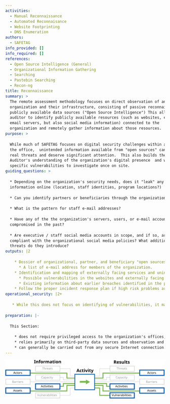 ```yaml
---
activities:
  - Manual Reconnaissance
  - Automated Reconnaisance
  - Website Footprinting
  - DNS Enumeration
authors:
  - SAFETAG
info_provided: []
info_required: []
references:
  - Open Source Intelligence (General)
  - Organizational Information Gathering
  - Searching
  - Pastebin Searching
  - Recon-ng
title: Reconnaissance
summary: >
  The remote assessment methodology focuses on direct observation of an
  organization and their infrastructure, consisting of passive reconnaissance of
  publicly available data sources ("Open Source Intelligence") This allows the
  auditor to identify publicly available resources (such as websites, extranets,
  email servers, but also social media information) connected to the
  organization and remotely gather information about those resources.
purpose: >

  While much of SAFETAG focuses on digital security challenges within and around
  the office,  unintended information available from "open sources" can pose
  real threats and deserve significant attention.  This also builds the
  Auditor's understanding of the organization's digital presence  and will guide
  specific vulnerabilities to investigate once on site.
guiding_questions: >

  * Depending on the organization's security needs, does it "leak" any sensitive
  information online (location, staff identities, program locations?)

  * Can you identify partners or beneficiaries through the organizations sites?

  * What is the pattern for staff e-mail addresses?

  * Have any of the the organization's servers, users, or e-mail accounts been
  compromised in the past?

  * Are executive / staff social media accounts in scope, and if so, are they
  compliant with the organizational social media policies? What additional
  threats do they introduce?
outputs: |2

    * Dossier of organizational, partner, and beneficiary "open sources" information exposed online.
      * A list of e-mail address for members of the organization.
    * Identification and mapping of externally facing services and unintentionally exposed internal services.
      * Possible vulnerabilities in the websites and externally facing servers of the organization.
      * Existing information about earlier breaches identified in the paste-bin search.
    * Follow the proper incident response plan if high risk problems are identified.
operational_security: |2+

   * While this does not focus on identifying of vulnerabilities, it may nonetheless expose certain threats, particularly with regard to publicly-accessible information that is presumed to be confidential, such as the identity of sensitive staff, the existence of sensitive partner- and funder-relationships, or the organization’s history of participation in sensitive events or travel to sensitive locations.

preparation: |-

  This Section:

    * does not require privileged access to the organization's offices, infrastructure or staff;
    * relies primarily on third-party data sources and observation and light probing of the organization’s infrastructure;
    * can generally be carried out from any secure Internet connection.
---
```

![](reconnaissance.svg)